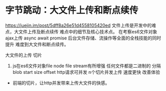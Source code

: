 # 字节跳动：大文件上传和断点续传
https://juejin.im/post/5dff8a26e51d4558105420ed
文件上传是开发中的难点，大文件上传及断点续传 难点中的细节及核心技术点。
在考察es6文件对象 ajax上传 async await promise 后台文件存储、流操作等全面的全栈技能的同时提升
难度到大文件和断点续传。

大文件的上传 切片
1. js在es6文件对象file node file stream有所增强
任何文件都是二进制的 分隔blob start size offset
http请求可并发 n个切片并发上传 速度更快 改善体验

- 前端的切片，让http并发带来上传大文件的快感。
